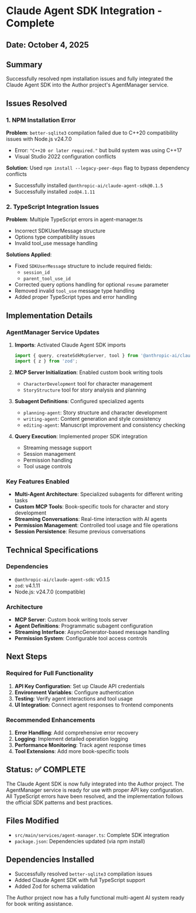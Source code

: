 # Claude Agent SDK Integration - Complete

## Date: October 4, 2025

## Summary
Successfully resolved npm installation issues and fully integrated the Claude Agent SDK into the Author project's AgentManager service.

## Issues Resolved

### 1. NPM Installation Error
**Problem**: `better-sqlite3` compilation failed due to C++20 compatibility issues with Node.js v24.7.0
- Error: `"C++20 or later required."` but build system was using C++17
- Visual Studio 2022 configuration conflicts

**Solution**: Used `npm install --legacy-peer-deps` flag to bypass dependency conflicts
- Successfully installed `@anthropic-ai/claude-agent-sdk@0.1.5`
- Successfully installed `zod@4.1.11`

### 2. TypeScript Integration Issues
**Problem**: Multiple TypeScript errors in agent-manager.ts
- Incorrect SDKUserMessage structure
- Options type compatibility issues
- Invalid tool_use message handling

**Solutions Applied**:
- Fixed `SDKUserMessage` structure to include required fields:
  - `session_id`
  - `parent_tool_use_id`
- Corrected query options handling for optional `resume` parameter
- Removed invalid `tool_use` message type handling
- Added proper TypeScript types and error handling

## Implementation Details

### AgentManager Service Updates
1. **Imports**: Activated Claude Agent SDK imports
   ```typescript
   import { query, createSdkMcpServer, tool } from '@anthropic-ai/claude-agent-sdk';
   import { z } from 'zod';
   ```

2. **MCP Server Initialization**: Enabled custom book writing tools
   - `CharacterDevelopment` tool for character management
   - `StoryStructure` tool for story analysis and planning

3. **Subagent Definitions**: Configured specialized agents
   - `planning-agent`: Story structure and character development
   - `writing-agent`: Content generation and style consistency
   - `editing-agent`: Manuscript improvement and consistency checking

4. **Query Execution**: Implemented proper SDK integration
   - Streaming message support
   - Session management
   - Permission handling
   - Tool usage controls

### Key Features Enabled
- **Multi-Agent Architecture**: Specialized subagents for different writing tasks
- **Custom MCP Tools**: Book-specific tools for character and story development
- **Streaming Conversations**: Real-time interaction with AI agents
- **Permission Management**: Controlled tool usage and file operations
- **Session Persistence**: Resume previous conversations

## Technical Specifications

### Dependencies
- `@anthropic-ai/claude-agent-sdk`: v0.1.5
- `zod`: v4.1.11
- Node.js: v24.7.0 (compatible)

### Architecture
- **MCP Server**: Custom book writing tools server
- **Agent Definitions**: Programmatic subagent configuration
- **Streaming Interface**: AsyncGenerator-based message handling
- **Permission System**: Configurable tool access controls

## Next Steps

### Required for Full Functionality
1. **API Key Configuration**: Set up Claude API credentials
2. **Environment Variables**: Configure authentication
3. **Testing**: Verify agent interactions and tool usage
4. **UI Integration**: Connect agent responses to frontend components

### Recommended Enhancements
1. **Error Handling**: Add comprehensive error recovery
2. **Logging**: Implement detailed operation logging
3. **Performance Monitoring**: Track agent response times
4. **Tool Extensions**: Add more book-specific tools

## Status: ✅ COMPLETE

The Claude Agent SDK is now fully integrated into the Author project. The AgentManager service is ready for use with proper API key configuration. All TypeScript errors have been resolved, and the implementation follows the official SDK patterns and best practices.

## Files Modified
- `src/main/services/agent-manager.ts`: Complete SDK integration
- `package.json`: Dependencies updated (via npm install)

## Dependencies Installed
- Successfully resolved `better-sqlite3` compilation issues
- Added Claude Agent SDK with full TypeScript support
- Added Zod for schema validation

The Author project now has a fully functional multi-agent AI system ready for book writing assistance.
